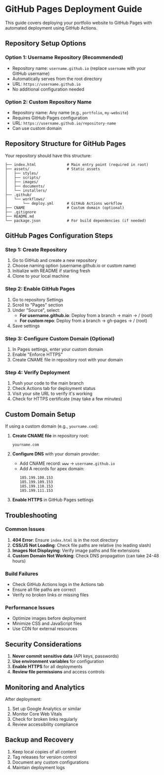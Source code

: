 # GitHub Pages Deployment Guide

This guide covers deploying your portfolio website to GitHub Pages with automated deployment using GitHub Actions.

## Repository Setup Options

### Option 1: Username Repository (Recommended)
- Repository name: `username.github.io` (replace `username` with your GitHub username)
- Automatically serves from the root directory
- URL: `https://username.github.io`
- No additional configuration needed

### Option 2: Custom Repository Name
- Repository name: Any name (e.g., `portfolio`, `my-website`)
- Requires GitHub Pages configuration
- URL: `https://username.github.io/repository-name`
- Can use custom domain

## Repository Structure for GitHub Pages

Your repository should have this structure:

```
├── index.html              # Main entry point (required in root)
├── assets/                 # Static assets
│   ├── styles/
│   ├── scripts/
│   ├── images/
│   ├── documents/
│   └── installers/
├── .github/
│   └── workflows/
│       └── deploy.yml      # GitHub Actions workflow
├── CNAME                   # Custom domain (optional)
├── .gitignore
├── README.md
└── package.json            # For build dependencies (if needed)
```

## GitHub Pages Configuration Steps

### Step 1: Create Repository
1. Go to GitHub and create a new repository
2. Choose naming option (username.github.io or custom name)
3. Initialize with README if starting fresh
4. Clone to your local machine

### Step 2: Enable GitHub Pages
1. Go to repository Settings
2. Scroll to "Pages" section
3. Under "Source", select:
   - **For username.github.io**: Deploy from a branch → main → / (root)
   - **For custom repo**: Deploy from a branch → gh-pages → / (root)
4. Save settings

### Step 3: Configure Custom Domain (Optional)
1. In Pages settings, enter your custom domain
2. Enable "Enforce HTTPS"
3. Create CNAME file in repository root with your domain

### Step 4: Verify Deployment
1. Push your code to the main branch
2. Check Actions tab for deployment status
3. Visit your site URL to verify it's working
4. Check for HTTPS certificate (may take a few minutes)

## Custom Domain Setup

If using a custom domain (e.g., `yourname.com`):

1. **Create CNAME file** in repository root:
   ```
   yourname.com
   ```

2. **Configure DNS** with your domain provider:
   - Add CNAME record: `www` → `username.github.io`
   - Add A records for apex domain:
     ```
     185.199.108.153
     185.199.109.153
     185.199.110.153
     185.199.111.153
     ```

3. **Enable HTTPS** in GitHub Pages settings

## Troubleshooting

### Common Issues

1. **404 Error**: Ensure `index.html` is in the root directory
2. **CSS/JS Not Loading**: Check file paths are relative (no leading slash)
3. **Images Not Displaying**: Verify image paths and file extensions
4. **Custom Domain Not Working**: Check DNS propagation (can take 24-48 hours)

### Build Failures
- Check GitHub Actions logs in the Actions tab
- Ensure all file paths are correct
- Verify no broken links or missing files

### Performance Issues
- Optimize images before deployment
- Minimize CSS and JavaScript files
- Use CDN for external resources

## Security Considerations

1. **Never commit sensitive data** (API keys, passwords)
2. **Use environment variables** for configuration
3. **Enable HTTPS** for all deployments
4. **Review file permissions** and access controls

## Monitoring and Analytics

After deployment:
1. Set up Google Analytics or similar
2. Monitor Core Web Vitals
3. Check for broken links regularly
4. Review accessibility compliance

## Backup and Recovery

1. Keep local copies of all content
2. Tag releases for version control
3. Document any custom configurations
4. Maintain deployment logs